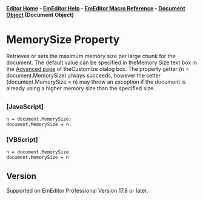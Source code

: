 ## 

#### [Editor Home](https://www.emeditor.com/) - [EmEditor Help](../../index) \- [EmEditor Macro Reference](../index) \- [Document Object](index) (Document Object)

# MemorySize Property

Retrieves or sets the maximum memory size per large chunk for the document. The default value can be specified in theMemory Size text box in the [Advanced page](../../dlg/customize/advanced/index) of theCustomize dialog box. The property getter (n = document.MemorySize) always succeeds, however the setter (document.MemorySize = n) may throw an exception if the document is already using a higher memory size than the specified size.

## 

### \[JavaScript\]

```
n = document.MemorySize;
document.MemorySize = n;
```

### \[VBScript\]

```
n = document.MemorySize
document.MemorySize = n
```

## Version

Supported on EmEditor Professional Version 17.8 or later.
